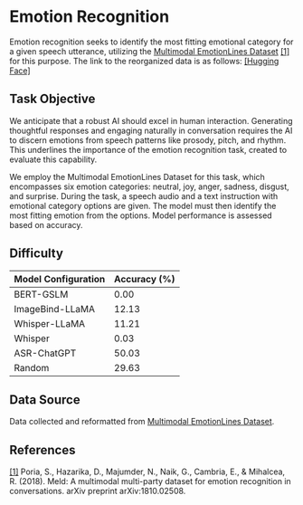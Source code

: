 # Emotion Recognition

<!-- [Introduce] -->

<!-- Emotion recognition aims to idenetify the most corresponding option of emotion of a given speech utterance, which includes the [Multimodal EmotionLines Dataset](https://huggingface.co/datasets/DynamicSuperb/EmotionRecognition_MultimodalEmotionlinesDataset)
[[1]](https://arxiv.org/pdf/1810.02508.pdf) for this task. -->

Emotion recognition seeks to identify the most fitting emotional category for a given speech utterance, utilizing the [Multimodal EmotionLines Dataset](https://affective-meld.github.io/) [[1]](https://arxiv.org/pdf/1810.02508.pdf) for this purpose. The link to the reorganized data is as follows: [[Hugging Face]](https://huggingface.co/datasets/DynamicSuperb/EmotionRecognition_MultimodalEmotionlinesDataset)

## Task Objective

<!-- [Task Objective] + [Evaluation] -->

We anticipate that a robust AI should excel in human interaction. Generating thoughtful responses and engaging naturally in conversation requires the AI to discern emotions from speech patterns like prosody, pitch, and rhythm. This underlines the importance of the emotion recognition task, created to evaluate this capability.   

We employ the Multimodal EmotionLines Dataset for this task, which encompasses six emotion categories: neutral, joy, anger, sadness, disgust, and surprise. During the task, a speech audio and a text instruction with emotional category options are given. The model must then identify the most fitting emotion from the options. Model performance is assessed based on accuracy.

<!-- In our expectations, a well-developed AI should have good abilty on interacting with human.
To gererate satisfying responses and conversate with human naturally, it is important for a speech language model to identify the emotions of the speech utterances by their speech patterns, such as prosody, pitch, and rhythm. 
Therefore, the task of emotion recognition is built for testing such ability.  

We adopt the [Multimodal EmotionLines Dataset](https://huggingface.co/datasets/DynamicSuperb/EmotionRecognition_MultimodalEmotionlinesDataset) for the task.
There are six emotion categories in the dataset, including neutral, joy, anger, sadness, disgust and surprise. 
While running the task of emotion recognition, a speech audio and a text instruction with options of above emotion categories will be provided.
The model should follow the instruction and answer the most corresponding emotion category from the options.
To evaluate the performance of models, the accuracy would be estimated.   -->

<!-- ## Related Work

[ER paper]

* Speech Emotion Recognition Using Deep Learning Techniques: A Review -->

## Difficulty

| Model Configuration | Accuracy (%) |
| -------- | ---------- |
| BERT-GSLM	| 0.00 |
| ImageBind-LLaMA | 12.13 |
| Whisper-LLaMA	| 11.21 |
| Whisper | 0.03 |
| ASR-ChatGPT | 50.03 |
| Random | 29.63 |

## Data Source

<!-- [Source] -->

Data collected and reformatted from [Multimodal EmotionLines Dataset](https://affective-meld.github.io/).

## References

[[1]](https://arxiv.org/pdf/1810.02508.pdf) Poria, S., Hazarika, D., Majumder, N., Naik, G., Cambria, E., & Mihalcea, R. (2018). Meld: A multimodal multi-party dataset for emotion recognition in conversations. arXiv preprint arXiv:1810.02508.


